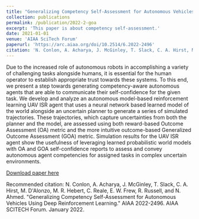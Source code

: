 ```yaml
---
title: "Generalizing Competency Self-Assessment for Autonomous Vehicles Using Deep Reinforcement Learning"
collection: publications
permalink: /publication/2022-2-goa
excerpt: 'This paper is about competency self-assessment.'
date: 2021-01-01
venue: 'AIAA SciTech Forum'
paperurl: 'https://arc.aiaa.org/doi/10.2514/6.2022-2496'
citation: 'N. Conlon, A. Acharya, J. McGinley, T. Slack, C. A. Hirst, M. D'Alonzo, M. R. Hebert, C. Reale, E. W. Frew, R. Russell, and N. Ahmed. </i>Generalizing Competency Self-Assessment for Autonomous Vehicles Using Deep Reinforcement Learning.</i> AIAA 2022-2496. AIAA SCITECH Forum. January 2022.'
---
```

Due to the increased role of autonomous robots in accomplishing a variety of challenging tasks alongside humans, it is essential for the human operator to establish appropriate trust towards these systems. To this end, we present a step towards generating competency-aware autonomous agents that are able to communicate their self-confidence for the given task. We develop and analyze an autonomous model-based reinforcement learning UAV ISR agent that uses a neural network based learned model of the world alongside an uncertain planner to generate a series of simulated trajectories. These trajectories, which capture uncertainties from both the planner and the model, are assessed using both reward-based Outcome Assessment (OA) metric and the more intuitive outcome-based Generalized Outcome Assessment (GOA) metric. Simulation results for the UAV ISR agent show the usefulness of leveraging learned probabilistic world models with OA and GOA self-confidence reports to assess and convey autonomous agent competencies for assigned tasks in complex uncertain environments.

[Download paper here](http://academicpages.github.io/files/paper1.pdf)

Recommended citation: N. Conlon, A. Acharya, J. McGinley, T. Slack, C. A. Hirst, M. D'Alonzo, M. R. Hebert, C. Reale, E. W. Frew, R. Russell, and N. Ahmed. "Generalizing Competency Self-Assessment for Autonomous Vehicles Using Deep Reinforcement Learning." AIAA 2022-2496. AIAA SCITECH Forum. January 2022.